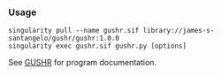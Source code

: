 ### Usage

```
singularity pull --name gushr.sif library://james-s-santangelo/gushr/gushr:1.0.0
singularity exec gushr.sif gushr.py [options]
```

See [GUSHR](https://github.com/Gaius-Augustus/GUSHR) for program documentation.
